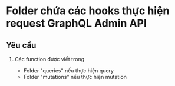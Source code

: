 # Folder chứa các hooks thực hiện request GraphQL Admin API

## Yêu cầu

1. Các function được viết trong

   - Folder "queries" nếu thực hiện query
   - Folder "mutations" nếu thực hiện mutation
